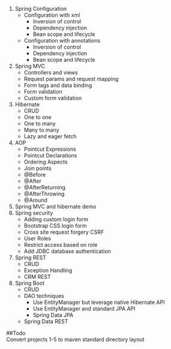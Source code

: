 1. Spring Configuration
    * Configuration with xml  
        * Inversion of control  
        * Dependency injection  
        * Bean scope and lifecycle  
    * Configuration with annotations  
        * Inversion of control  
        * Dependency injection  
        * Bean scope and lifecycle   
2. Spring MVC
    * Controllers and views
    * Request params and request mapping
    * Form tags and data binding
    * Form validation
    * Custom form validation
3. Hibernate
    * CRUD
    * One to one
    * One to many
    * Many to many
    * Lazy and eager fetch   
4. AOP
    * Pointcut Expressions
    * Pointcut Declarations
    * Ordering Aspects
    * Join points
    * @Before  
    * @After
    * @AfterReturning
    * @AfterThrowing
    * @Around  
5. Spring MVC and hibernate demo
6. Spring security
    * Adding custom login form
    * Bootstrap CSS login form
    * Cross site request forgery CSRF
    * User Roles
    * Restrict access based on role
    * Add JDBC database authentication
7. Spring REST
    * CRUD
    * Exception Handling
    * CRM REST
8. Spring Boot
    * CRUD
    * DAO techniques
        * Use EntityManager but leverage native Hibernate API  
        * Use EntityManager and standard JPA API  
        * Spring Data JPA
    * Spring Data REST

##Todo  
Convert projects 1-5 to maven standard directory layout